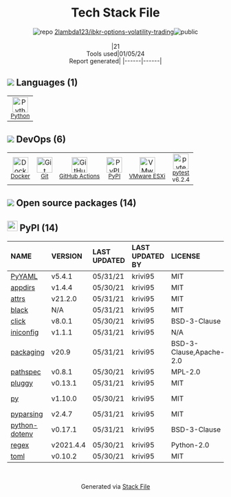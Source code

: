<!--
&lt;--- Readme.md Snippet without images Start ---&gt;
## Tech Stack
2lambda123/ibkr-options-volatility-trading is built on the following main stack:

- [Python](https://www.python.org) – Languages
- [pytest](http://pytest.org/latest/) – Testing Frameworks
- [GitHub Actions](https://github.com/features/actions) – Continuous Integration
- [VMware ESXi](https://www.vmware.com/products/esxi-and-esx.html) – Virtual Machine Management
- [Docker](https://www.docker.com/) – Virtual Machine Platforms & Containers

Full tech stack [here](/techstack.md)

&lt;--- Readme.md Snippet without images End ---&gt;

&lt;--- Readme.md Snippet with images Start ---&gt;
## Tech Stack
2lambda123/ibkr-options-volatility-trading is built on the following main stack:

- <img width='25' height='25' src='https://img.stackshare.io/service/993/pUBY5pVj.png' alt='Python'/> [Python](https://www.python.org) – Languages
- <img width='25' height='25' src='https://img.stackshare.io/service/4586/Lu99Qe0Z_400x400.png' alt='pytest'/> [pytest](http://pytest.org/latest/) – Testing Frameworks
- <img width='25' height='25' src='https://img.stackshare.io/service/11563/actions.png' alt='GitHub Actions'/> [GitHub Actions](https://github.com/features/actions) – Continuous Integration
- <img width='25' height='25' src='https://img.stackshare.io/service/48291/default_61ce96b4378e0a2a4b386b66a34c393760b770e0.jpg' alt='VMware ESXi'/> [VMware ESXi](https://www.vmware.com/products/esxi-and-esx.html) – Virtual Machine Management
- <img width='25' height='25' src='https://img.stackshare.io/service/586/n4u37v9t_400x400.png' alt='Docker'/> [Docker](https://www.docker.com/) – Virtual Machine Platforms & Containers

Full tech stack [here](/techstack.md)

&lt;--- Readme.md Snippet with images End ---&gt;
-->
<div align="center">

# Tech Stack File
![](https://img.stackshare.io/repo.svg "repo") [2lambda123/ibkr-options-volatility-trading](https://github.com/2lambda123/ibkr-options-volatility-trading)![](https://img.stackshare.io/public_badge.svg "public")
<br/><br/>
|21<br/>Tools used|01/05/24 <br/>Report generated|
|------|------|
</div>

## <img src='https://img.stackshare.io/languages.svg'/> Languages (1)
<table><tr>
  <td align='center'>
  <img width='36' height='36' src='https://img.stackshare.io/service/993/pUBY5pVj.png' alt='Python'>
  <br>
  <sub><a href="https://www.python.org">Python</a></sub>
  <br>
  <sub></sub>
</td>

</tr>
</table>

## <img src='https://img.stackshare.io/devops.svg'/> DevOps (6)
<table><tr>
  <td align='center'>
  <img width='36' height='36' src='https://img.stackshare.io/service/586/n4u37v9t_400x400.png' alt='Docker'>
  <br>
  <sub><a href="https://www.docker.com/">Docker</a></sub>
  <br>
  <sub></sub>
</td>

<td align='center'>
  <img width='36' height='36' src='https://img.stackshare.io/service/1046/git.png' alt='Git'>
  <br>
  <sub><a href="http://git-scm.com/">Git</a></sub>
  <br>
  <sub></sub>
</td>

<td align='center'>
  <img width='36' height='36' src='https://img.stackshare.io/service/11563/actions.png' alt='GitHub Actions'>
  <br>
  <sub><a href="https://github.com/features/actions">GitHub Actions</a></sub>
  <br>
  <sub></sub>
</td>

<td align='center'>
  <img width='36' height='36' src='https://img.stackshare.io/service/12572/-RIWgodF_400x400.jpg' alt='PyPI'>
  <br>
  <sub><a href="https://pypi.org/">PyPI</a></sub>
  <br>
  <sub></sub>
</td>

<td align='center'>
  <img width='36' height='36' src='https://img.stackshare.io/service/48291/default_61ce96b4378e0a2a4b386b66a34c393760b770e0.jpg' alt='VMware ESXi'>
  <br>
  <sub><a href="https://www.vmware.com/products/esxi-and-esx.html">VMware ESXi</a></sub>
  <br>
  <sub></sub>
</td>

<td align='center'>
  <img width='36' height='36' src='https://img.stackshare.io/service/4586/Lu99Qe0Z_400x400.png' alt='pytest'>
  <br>
  <sub><a href="http://pytest.org/latest/">pytest</a></sub>
  <br>
  <sub>v6.2.4</sub>
</td>

</tr>
</table>


## <img src='https://img.stackshare.io/group.svg' /> Open source packages (14)</h2>

## <img width='24' height='24' src='https://img.stackshare.io/service/12572/-RIWgodF_400x400.jpg'/> PyPI (14)

|NAME|VERSION|LAST UPDATED|LAST UPDATED BY|LICENSE|VULNERABILITIES|
|:------|:------|:------|:------|:------|:------|
|[PyYAML](https://pypi.org/project/PyYAML)|v5.4.1|05/31/21|krivi95 |MIT|N/A|
|[appdirs](https://pypi.org/project/appdirs)|v1.4.4|05/30/21|krivi95 |MIT|N/A|
|[attrs](https://pypi.org/project/attrs)|v21.2.0|05/31/21|krivi95 |MIT|N/A|
|[black](https://pypi.org/project/black)|N/A|05/31/21|krivi95 |MIT|N/A|
|[click](https://pypi.org/project/click)|v8.0.1|05/30/21|krivi95 |BSD-3-Clause|N/A|
|[iniconfig](https://pypi.org/project/iniconfig)|v1.1.1|05/31/21|krivi95 |N/A|N/A|
|[packaging](https://pypi.org/project/packaging)|v20.9|05/31/21|krivi95 |BSD-3-Clause,Apache-2.0|N/A|
|[pathspec](https://pypi.org/project/pathspec)|v0.8.1|05/30/21|krivi95 |MPL-2.0|N/A|
|[pluggy](https://pypi.org/project/pluggy)|v0.13.1|05/31/21|krivi95 |MIT|N/A|
|[py](https://pypi.org/project/py)|v1.10.0|05/30/21|krivi95 |MIT|[CVE-2022-42969](https://github.com/advisories/GHSA-w596-4wvx-j9j6) (High)|
|[pyparsing](https://pypi.org/project/pyparsing)|v2.4.7|05/31/21|krivi95 |MIT|N/A|
|[python-dotenv](https://pypi.org/project/python-dotenv)|v0.17.1|05/31/21|krivi95 |BSD-3-Clause|N/A|
|[regex](https://pypi.org/project/regex)|v2021.4.4|05/30/21|krivi95 |Python-2.0|N/A|
|[toml](https://pypi.org/project/toml)|v0.10.2|05/30/21|krivi95 |MIT|N/A|

<br/>
<div align='center'>

Generated via [Stack File](https://github.com/marketplace/stack-file)
